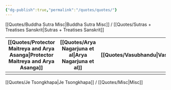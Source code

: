 ```yaml
---
{"dg-publish":true,"permalink":"/quotes/quotes/"}
---
```


[[Quotes/Buddha Sutra Misc\|Buddha Sutra Misc]] / [[Quotes/Sutras + Treatises Sanskrit\|Sutras + Treatises Sanskrit]]


| [[Quotes/Protector Maitreya and Arya Asanga\|Protector Maitreya and Arya Asanga]] | [[Quotes/Arya Nagarjuna et al\|Arya Nagarjuna et al]] | [[Quotes/Vasubhandu\|Vasubhandu]] | [[Quotes/Dignaga and Dharmakirti\|Dignaga and Dharmakirti]] |
| -------------------------------------- | ------------------------ | -------------- | --------------------------- |
|                                        |                          |                |                             |
[[Quotes/Je Tsongkhapa\|Je Tsongkhapa]] / [[Quotes/Misc\|Misc]]